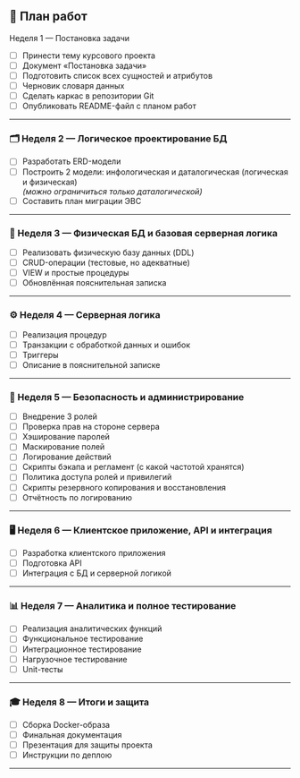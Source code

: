 
## 📅 План работ

 Неделя 1 — Постановка задачи
- [ ] Принести тему курсового проекта  
- [ ] Документ «Постановка задачи»  
- [ ] Подготовить список всех сущностей и атрибутов  
- [ ] Черновик словаря данных  
- [ ] Сделать каркас в репозитории Git  
- [ ] Опубликовать README-файл с планом работ  

---

### 🗂 Неделя 2 — Логическое проектирование БД
- [ ] Разработать ERD-модели  
- [ ] Построить 2 модели: инфологическая и даталогическая (логическая и физическая)  
  *(можно ограничиться только даталогической)*  
- [ ] Составить план миграции ЭВС  

---

### 💾 Неделя 3 — Физическая БД и базовая серверная логика
- [ ] Реализовать физическую базу данных (DDL)  
- [ ] CRUD-операции (тестовые, но адекватные)  
- [ ] VIEW и простые процедуры  
- [ ] Обновлённая пояснительная записка  

---

### ⚙️ Неделя 4 — Серверная логика
- [ ] Реализация процедур  
- [ ] Транзакции с обработкой данных и ошибок  
- [ ] Триггеры  
- [ ] Описание в пояснительной записке  

---

### 🔐 Неделя 5 — Безопасность и администрирование
- [ ] Внедрение 3 ролей  
- [ ] Проверка прав на стороне сервера  
- [ ] Хэширование паролей  
- [ ] Маскирование полей  
- [ ] Логирование действий  
- [ ] Скрипты бэкапа и регламент (с какой частотой хранятся)  
- [ ] Политика доступа ролей и привилегий  
- [ ] Скрипты резервного копирования и восстановления  
- [ ] Отчётность по логированию  

---

### 🖥 Неделя 6 — Клиентское приложение, API и интеграция
- [ ] Разработка клиентского приложения  
- [ ] Подготовка API  
- [ ] Интеграция с БД и серверной логикой  

---

### 📊 Неделя 7 — Аналитика и полное тестирование
- [ ] Реализация аналитических функций  
- [ ] Функциональное тестирование  
- [ ] Интеграционное тестирование  
- [ ] Нагрузочное тестирование  
- [ ] Unit-тесты  

---

### 🎓 Неделя 8 — Итоги и защита
- [ ] Сборка Docker-образа  
- [ ] Финальная документация  
- [ ] Презентация для защиты проекта  
- [ ] Инструкции по деплою  

---
